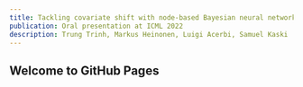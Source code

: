 ```yaml
---
title: Tackling covariate shift with node-based Bayesian neural networks
publication: Oral presentation at ICML 2022
description: Trung Trinh, Markus Heinonen, Luigi Acerbi, Samuel Kaski
---
```




## Welcome to GitHub Pages

